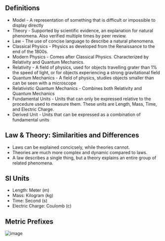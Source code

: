 ## Definitions
* Model - A representation of something that is difficult or impossible to display directly
* Theory - Supported by scientific evidence, an explanation for natural phenomena. Also verified multiple times by peer review.
* Law - The use of concise language to describe a natural phenomena.
* Classical Physics - Physics as developed from the Renaissance to the end of the 1800s.
* Modern Physics - Comes after Classical Physics. Characterized by Relativity and Quantum Mechanics.
* Relativity - A field of physics, used for objects travelling grater than 1% the speed of light, or for objects experiencing a strong gravitational field
* Quantum Mechanics - A field of physics, studies objects smaller than can be seen with a microscope
* Relativistic Quantum Mechanics - Combines both Relativity and Quantum Mechanics
* Fundamental Units - Units that can only be expressed relative to the procedure used to measure them. These units are Length, Mass, Time, and Electric Charge.
* Derived Unit - Units that can be expressed as a combination of fundamental units

## Law & Theory: Similarities and Differences
* Laws can be explained concicsely, while theories cannot.
* Theories are much more complex and dynamic compared to laws.
* A law describes a single thing, but a theory explains an entire group of related phenomena.
  
## SI Units
* Length: Meter (m)
* Mass: Kilogram (kg)
* Time: Second (s)
* Electric Charge: Coulomb (c)

## Metric Prefixes
![image](https://github.com/user-attachments/assets/a84c91c1-8b08-4a47-8886-5fa65a0308da)
